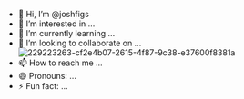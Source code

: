 - 👋 Hi, I’m @joshfigs
- 👀 I’m interested in ...
- 🌱 I’m currently learning ...
- 💞️ I’m looking to collaborate on ... ![229223263-cf2e4b07-2615-4f87-9c38-e37600f8381a](https://github.com/joshfigs/joshfigs/assets/157768397/b34e8ca9-ffe7-4652-8285-023381503123)
- 📫 How to reach me ...
- 😄 Pronouns: ...
- ⚡ Fun fact: ...




<!---
joshfigs/joshfigs is a ✨ special ✨ repository because its `README.md` (this file) appears on your GitHub profile.
You can click the Preview link to take a look at your changes.
--->
